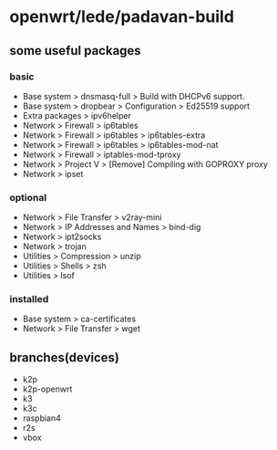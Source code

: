 # openwrt/lede/padavan-build

## some useful packages

### basic

* Base system > dnsmasq-full > Build with DHCPv6 support.
* Base system > dropbear > Configuration > Ed25519 support
* Extra packages > ipv6helper
* Network > Firewall > ip6tables
* Network > Firewall > ip6tables > ip6tables-extra
* Network > Firewall > ip6tables > ip6tables-mod-nat
* Network > Firewall > iptables-mod-tproxy
* Network > Project V > [Remove] Compiling with GOPROXY proxy
* Network > ipset

### optional

* Network > File Transfer > v2ray-mini
* Network > IP Addresses and Names > bind-dig
* Network > ipt2socks
* Network > trojan
* Utilities > Compression > unzip
* Utilities > Shells > zsh
* Utilities > lsof

### installed

* Base system > ca-certificates
* Network > File Transfer > wget

## branches(devices)

* k2p
* k2p-openwrt
* k3
* k3c
* raspbian4
* r2s
* vbox
